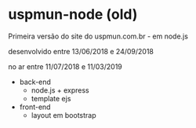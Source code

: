 # uspmun-node (old)
Primeira versão do site do uspmun.com.br - em node.js

desenvolvido entre 13/06/2018 e 24/09/2018

no ar entre 11/07/2018 e 11/03/2019

- back-end
  - node.js + express
  - template ejs
- front-end
  - layout em bootstrap
